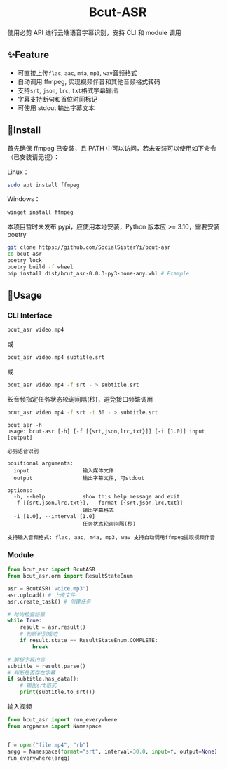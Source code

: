 <h1 align="center">Bcut-ASR</h1>

使用必剪 API 进行云端语音字幕识别，支持 CLI 和 module 调用

## ✨Feature

- 可直接上传`flac`, `aac`, `m4a`, `mp3`, `wav`音频格式
- 自动调用 ffmpeg, 实现视频伴音和其他音频格式转码
- 支持`srt`, `json`, `lrc`, `txt`格式字幕输出
- 字幕支持断句和首位时间标记
- 可使用 stdout 输出字幕文本

## 🚀Install

首先确保 ffmpeg 已安装，且 PATH 中可以访问，若未安装可以使用如下命令（已安装请无视）：

Linux：

```bash
sudo apt install ffmpeg
```

Windows：

```powershell
winget install ffmpeg
```

本项目暂时未发布 pypi，应使用本地安装，Python 版本应 >= 3.10，需要安装 poetry 

```bash
git clone https://github.com/SocialSisterYi/bcut-asr
cd bcut-asr
poetry lock
poetry build -f wheel
pip install dist/bcut_asr-0.0.3-py3-none-any.whl # Example
```

## 📃Usage

### CLI Interface

```bash
bcut_asr video.mp4
```

或

```bash
bcut_asr video.mp4 subtitle.srt
```

或

```bash
bcut_asr video.mp4 -f srt - > subtitle.srt
```

长音频指定任务状态轮询间隔(秒)，避免接口频繁调用

```bash
bcut_asr video.mp4 -f srt -i 30 - > subtitle.srt
```

```
bcut_asr -h
usage: bcut-asr [-h] [-f [{srt,json,lrc,txt}]] [-i [1.0]] input [output]

必剪语音识别

positional arguments:
  input                 输入媒体文件
  output                输出字幕文件, 可stdout

options:
  -h, --help            show this help message and exit
  -f [{srt,json,lrc,txt}], --format [{srt,json,lrc,txt}]
                        输出字幕格式
  -i [1.0], --interval [1.0]
                        任务状态轮询间隔(秒)

支持输入音频格式: flac, aac, m4a, mp3, wav 支持自动调用ffmpeg提取视频伴音
```

### Module

```python
from bcut_asr import BcutASR
from bcut_asr.orm import ResultStateEnum

asr = BcutASR('voice.mp3')
asr.upload() # 上传文件
asr.create_task() # 创建任务

# 轮询检查结果
while True:
    result = asr.result()
    # 判断识别成功
    if result.state == ResultStateEnum.COMPLETE:
        break

# 解析字幕内容
subtitle = result.parse()
# 判断是否存在字幕
if subtitle.has_data():
    # 输出srt格式
    print(subtitle.to_srt())
```

输入视频

```python
from bcut_asr import run_everywhere
from argparse import Namespace


f = open("file.mp4", "rb")
argg = Namespace(format="srt", interval=30.0, input=f, output=None)
run_everywhere(argg)

```
